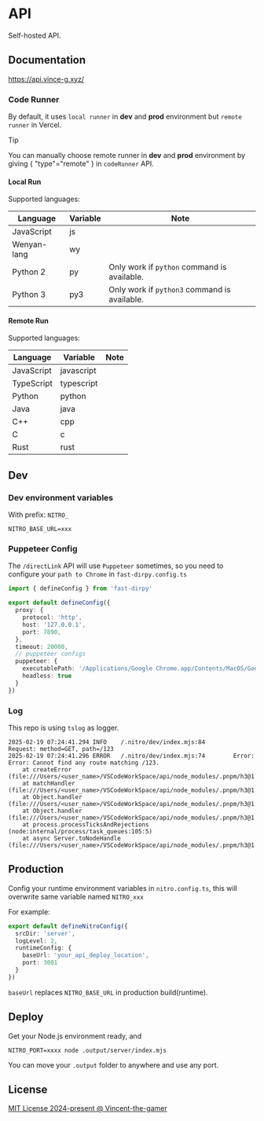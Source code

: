 # API

Self-hosted API.

## Documentation

https://api.vince-g.xyz/

### Code Runner

By default, it uses `local runner` in **dev** and **prod** environment but `remote runner` in Vercel.

> [!TIP]
> You can manually choose remote runner in **dev** and **prod** environment by giving { "type"="remote" } in `codeRunner` API.

#### Local Run

Supported languages:

| Language | Variable | Note |
|  -     |   - | - |
| JavaScript | js |  |
| Wenyan-lang| wy | |
| Python 2 | py | Only work if `python` command is available. |
| Python 3 | py3 | Only work if `python3` command is available. |

#### Remote Run

Supported languages:

| Language | Variable | Note |
|  -     |   - | - |
| JavaScript | javascript |  |
| TypeScript | typescript | |
| Python | python | |
| Java | java ||
| C++ | cpp ||
| C | c ||
| Rust | rust | |

## Dev

### Dev environment variables

With prefix: `NITRO_`

```
NITRO_BASE_URL=xxx
```

### Puppeteer Config

The `/directLink` API will use `Puppeteer` sometimes, so you need to configure your `path to Chrome` in `fast-dirpy.config.ts`

```ts
import { defineConfig } from 'fast-dirpy'

export default defineConfig({
  proxy: {
    protocol: 'http',
    host: '127.0.0.1',
    port: 7890,
  },
  timeout: 20000,
  // puppeteer configs
  puppeteer: {
    executablePath: '/Applications/Google Chrome.app/Contents/MacOS/Google Chrome',
    headless: true
  }
})
```

### Log

This repo is using `tslog` as logger.

```log
2025-02-19 07:24:41.294 INFO    /.nitro/dev/index.mjs:84        Request: method=GET, path=/123
2025-02-19 07:24:41.296 ERROR   /.nitro/dev/index.mjs:74        Error: Error: Cannot find any route matching /123.
    at createError (file:///Users/<user_name>/VSCodeWorkSpace/api/node_modules/.pnpm/h3@1.13.0/node_modules/h3/dist/index.mjs:78:15)
    at matchHandler (file:///Users/<user_name>/VSCodeWorkSpace/api/node_modules/.pnpm/h3@1.13.0/node_modules/h3/dist/index.mjs:2164:16)
    at Object.handler (file:///Users/<user_name>/VSCodeWorkSpace/api/node_modules/.pnpm/h3@1.13.0/node_modules/h3/dist/index.mjs:2203:19)
    at Object.handler (file:///Users/<user_name>/VSCodeWorkSpace/api/node_modules/.pnpm/h3@1.13.0/node_modules/h3/dist/index.mjs:1978:31)
    at process.processTicksAndRejections (node:internal/process/task_queues:105:5)
    at async Server.toNodeHandle (file:///Users/<user_name>/VSCodeWorkSpace/api/node_modules/.pnpm/h3@1.13.0/node_modules/h3/dist/index.mjs:2270:7)

```

## Production

Config your runtime environment variables in `nitro.config.ts`, this will overwrite same variable
named `NITRO_xxx`

For example:

```ts
export default defineNitroConfig({
  srcDir: 'server',
  logLevel: 2,
  runtimeConfig: {
    baseUrl: 'your_api_deploy_location',
    port: 3001
  }
})
```

`baseUrl` replaces `NITRO_BASE_URL` in production build(runtime).

## Deploy

Get your Node.js environment ready, and

```shell
NITRO_PORT=xxxx node .output/server/index.mjs
```

You can move your `.output` folder to anywhere and use any port.

## License

[MIT License 2024-present @ Vincent-the-gamer](./LICENSE)
